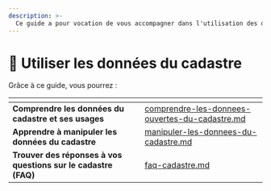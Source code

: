 ```yaml
---
description: >-
  Ce guide a pour vocation de vous accompagner dans l'utilisation des données ouvertes du cadastre.
---
```


# 🧭 Utiliser les données du cadastre

Grâce à ce guide, vous pourrez :&#x20;

<table data-card-size="large" data-column-title-hidden data-view="cards">
        <thead>
            <tr>
                <th></th>
                <th data-hidden data-card-target data-type="content-ref"></th>
            </tr>
        </thead>
        <tbody>
            <tr>
                <td><strong>Comprendre les données du cadastre et ses usages</strong></td>
                <td><a
                        href="comprendre-les-donnees-ouvertes-du-cadastre.md">comprendre-les-donnees-ouvertes-du-cadastre.md</a>
                </td>
            </tr>
            <tr>
                <td><strong>Apprendre à manipuler les données du cadastre</strong></td>
                <td><a href="manipuler-les-donnees-du-cadastre.md">manipuler-les-donnees-du-cadastre.md</a></td>
            </tr>
            <tr>
                <td><strong>Trouver des réponses à vos questions sur le cadastre (FAQ)</strong></td>
                <td><a href="faq-cadastre.md">faq-cadastre.md</a></td>
            </tr>
        </tbody>
    </table>

